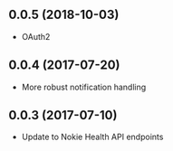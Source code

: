 0.0.5 (2018-10-03)
------------------

- OAuth2

0.0.4 (2017-07-20)
------------------

- More robust notification handling

0.0.3 (2017-07-10)
------------------

- Update to Nokie Health API endpoints
